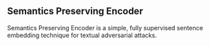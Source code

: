 ## Semantics Preserving Encoder
Semantics Preserving Encoder is a simple, fully supervised sentence embedding technique for textual adversarial attacks.
